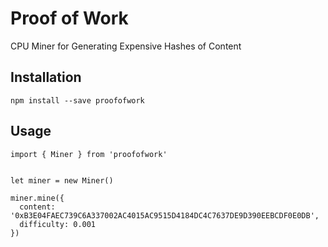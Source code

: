 
# Proof of Work

CPU Miner for Generating Expensive Hashes of Content

## Installation

```
npm install --save proofofwork
```

## Usage

```
import { Miner } from 'proofofwork'


let miner = new Miner()

miner.mine({
  content: '0xB3E04FAEC739C6A337002AC4015AC9515D4184DC4C7637DE9D390EEBCDF0E0DB',
  difficulty: 0.001
})

```
